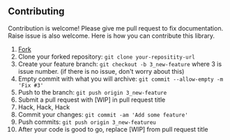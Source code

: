 ## Contributing

Contribution is welcome! Please give me pull request to fix documentation. Raise issue is also welcome. Here is how you can contribute this library.

1. [Fork](https://github.com/shiraji/GradleConfirmation/fork)
1. Clone your forked repository: `git clone your-repositity-url`
1. Create your feature branch: `git checkout -b 3_new-feature` where 3 is issue number. (if there is no issue, don't worry about this)
1. Empty commit with what you will archive: `git commit --allow-empty -m 'Fix #3'`
1. Push to the branch: `git push origin 3_new-feature`
1. Submit a pull request with [WIP] in pull request title
1. Hack, Hack, Hack
1. Commit your changes: `git commit -am 'Add some feature'`
1. Push commits: `git push origin 3_new-featureu`
1. After your code is good to go, replace [WIP] from pull request title

